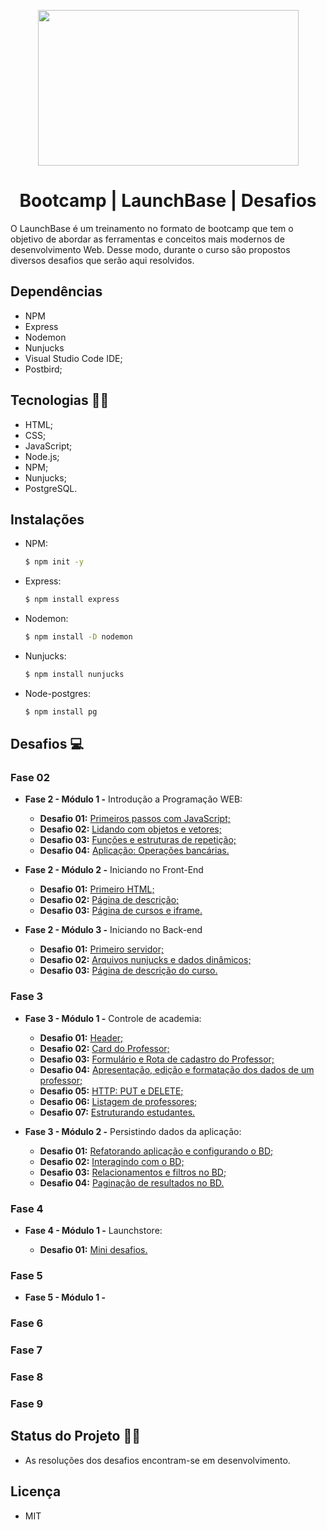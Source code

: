 <p align="center"> 

<img src="https://camo.githubusercontent.com/268b1344409fac98c4eeda520482b6910c4ddcba/68747470733a2f2f73746f726167652e676f6f676c65617069732e636f6d2f676f6c64656e2d77696e642f626f6f7463616d702d6c61756e6368626173652f6c6f676f2e706e67" width="417" height="249"> 
</p>

<h1 align="center">  Bootcamp | LaunchBase | Desafios </h1>

O LaunchBase é um treinamento no formato de bootcamp que tem o objetivo de abordar as ferramentas e conceitos mais modernos de desenvolvimento Web. Desse modo, durante o curso são propostos diversos desafios que serão aqui resolvidos.

## Dependências
- NPM
- Express
- Nodemon
- Nunjucks
- Visual Studio Code IDE;
- Postbird;

## Tecnologias 🚀🚀

- HTML;
- CSS;
- JavaScript;
- Node.js;
- NPM;
- Nunjucks;
- PostgreSQL.

## Instalações

 - NPM:
    ```bash
   $ npm init -y
   ```

 -  Express:
    ```bash
    $ npm install express
    ```
  
-  Nodemon:    
    ```bash
    $ npm install -D nodemon
    ```
  
 - Nunjucks:     
    ```bash
    $ npm install nunjucks    
    ``` 
    
 - Node-postgres:     
    ```bash
    $ npm install pg    
    ``` 
    
## Desafios 💻

 ### Fase 02
* **Fase 2 - Módulo 1 -** Introdução a Programação WEB:

  - **Desafio 01:** [Primeiros passos com JavaScript;](https://github.com/andressagomes26/LaunchBase_Desafios/tree/master/Fase02/modulo01/Desafio01)
  - **Desafio 02:** [Lidando com objetos e vetores;](https://github.com/andressagomes26/LaunchBase_Desafios/tree/master/Fase02/modulo01/Desafio02)
  - **Desafio 03:** [Funções e estruturas de repetição;](https://github.com/andressagomes26/LaunchBase_Desafios/tree/master/Fase02/modulo01/Desafio03)
  - **Desafio 04:** [Aplicação: Operações bancárias.](https://github.com/andressagomes26/LaunchBase_Desafios/tree/master/Fase02/modulo01/Desafio04)

* **Fase 2 - Módulo 2 -** Iniciando no Front-End
  - **Desafio 01:** [Primeiro HTML;](https://github.com/andressagomes26/LaunchBase_Desafios/tree/master/Fase02/modulo02/Desafio01)
  - **Desafio 02:** [Página de descrição;](https://github.com/andressagomes26/LaunchBase_Desafios/tree/master/Fase02/modulo02/Desafio02)
  - **Desafio 03:** [Página de cursos e iframe.](https://github.com/andressagomes26/LaunchBase_Desafios/tree/master/Fase02/modulo02/Desafio03)
  
* **Fase 2 - Módulo 3 -** Iniciando no Back-end
  - **Desafio 01:** [Primeiro servidor;](https://github.com/andressagomes26/LaunchBase_Desafios/tree/master/Fase02/modulo03/Desafio01)
  - **Desafio 02:** [Arquivos nunjucks e dados dinâmicos;](https://github.com/andressagomes26/LaunchBase_Desafios/tree/master/Fase02/modulo03/Desafio02)
  - **Desafio 03:** [Página de descrição do curso.](https://github.com/andressagomes26/LaunchBase_Desafios/tree/master/Fase02/modulo03/Desafio03)
  
 ### Fase 3
 
* **Fase 3 - Módulo 1 -** Controle de academia:

  - **Desafio 01:** [Header;]()
  - **Desafio 02:** [Card do Professor;]( )
  - **Desafio 03:** [Formulário e Rota de cadastro do Professor;]( )
  - **Desafio 04:** [Apresentação, edição e formatação dos dados de um professor;](h )
  - **Desafio 05:** [HTTP: PUT e DELETE;]( )
  - **Desafio 06:** [Listagem de professores;]( )
  - **Desafio 07:** [Estruturando estudantes.]( )

* **Fase 3 - Módulo 2 -** Persistindo dados da aplicação:

  - **Desafio 01:** [Refatorando aplicação e configurando o BD;](https://github.com/andressagomes26/LaunchBase_Desafios/tree/master/Fase03/Modulo02/Desafio01)
  - **Desafio 02:** [Interagindo com o BD;](https://github.com/andressagomes26/LaunchBase_Desafios/blob/master/Desafios/Fase03/DM05%20-%20Persistindo%20Dados%20da%20Aplica%C3%A7%C3%A3o/05-2-interagindo-bd.md)
  - **Desafio 03:** [Relacionamentos e filtros no BD;](https://github.com/andressagomes26/LaunchBase_Desafios/tree/master/Fase03/Modulo02/Desafio03)
  - **Desafio 04:** [Paginação de resultados no BD.](https://github.com/andressagomes26/LaunchBase_Desafios/tree/master/Fase03/Modulo02/Desafio04)

### Fase 4

* **Fase 4 - Módulo 1 -** Launchstore:

  - **Desafio 01:** [Mini desafios.](https://github.com/andressagomes26/LaunchBase_Desafios/tree/master/Fase04/Modulo01/Desafio01)

### Fase 5

* **Fase 5 - Módulo 1 -**

### Fase 6
### Fase 7
### Fase 8
### Fase 9

## Status do Projeto 📆📌
- As resoluções dos desafios encontram-se em desenvolvimento.

## Licença
- MIT
